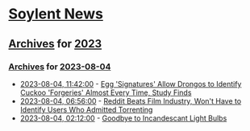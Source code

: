 # [Soylent News](../../../README.md)

## [Archives](../../index.md) for [2023](../index.md)

### [Archives](../../index.md) for [2023-08-04](index.md)

* [2023-08-04, 11:42:00](https://soylentnews.org/article.pl?sid=23/08/03/2147215&from=rss) - [Egg 'Signatures' Allow Drongos to Identify Cuckoo 'Forgeries' Almost Every Time, Study Finds](https://soylentnews.org/article.pl?sid=23/08/03/2147215&from=rss)
* [2023-08-04, 06:56:00](https://soylentnews.org/article.pl?sid=23/08/03/2136251&from=rss) - [Reddit Beats Film Industry, Won't Have to Identify Users Who Admitted Torrenting](https://soylentnews.org/article.pl?sid=23/08/03/2136251&from=rss)
* [2023-08-04, 02:12:00](https://soylentnews.org/article.pl?sid=23/08/03/2033257&from=rss) - [Goodbye to Incandescant Light Bulbs](https://soylentnews.org/article.pl?sid=23/08/03/2033257&from=rss)
